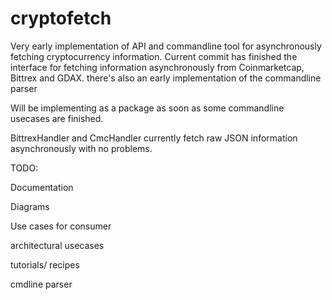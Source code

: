 # cryptofetch

Very early implementation of API and commandline tool for asynchronously fetching cryptocurrency information.
Current commit has finished the interface for fetching information asynchronously from Coinmarketcap, Bittrex and GDAX. there's also an early implementation of the commandline parser

Will be implementing as a package as soon as some commandline usecases are finished.


BittrexHandler and CmcHandler currently fetch raw JSON information asynchronously with no problems.



TODO:

Documentation

Diagrams

Use cases for consumer

architectural usecases

tutorials/ recipes

cmdline parser
